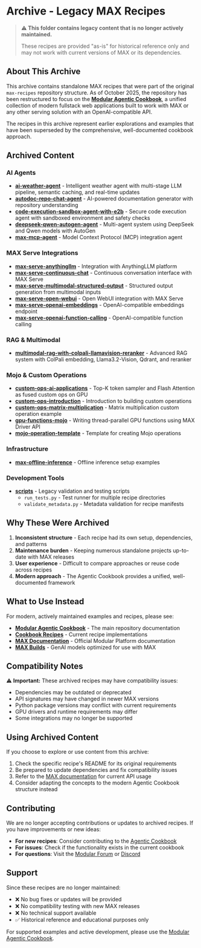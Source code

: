 # Archive - Legacy MAX Recipes

> **⚠️ This folder contains legacy content that is no longer actively maintained.**
>
> These recipes are provided "as-is" for historical reference only and may not work with current versions of MAX or its dependencies.

## About This Archive

This archive contains standalone MAX recipes that were part of the original `max-recipes` repository structure. As of October 2025, the repository has been restructured to focus on the **[Modular Agentic Cookbook](../README.md)**, a unified collection of modern fullstack web applications built to work with MAX or any other serving solution with an OpenAI-compatible API.

The recipes in this archive represent earlier explorations and examples that have been superseded by the comprehensive, well-documented cookbook approach.

## Archived Content

### AI Agents

- **[ai-weather-agent](./ai-weather-agent/)** - Intelligent weather agent with multi-stage LLM pipeline, semantic caching, and real-time updates
- **[autodoc-repo-chat-agent](./autodoc-repo-chat-agent/)** - AI-powered documentation generator with repository understanding
- **[code-execution-sandbox-agent-with-e2b](./code-execution-sandbox-agent-with-e2b/)** - Secure code execution agent with sandboxed environment and safety checks
- **[deepseek-qwen-autogen-agent](./deepseek-qwen-autogen-agent/)** - Multi-agent system using DeepSeek and Qwen models with AutoGen
- **[max-mcp-agent](./max-mcp-agent/)** - Model Context Protocol (MCP) integration agent

### MAX Serve Integrations

- **[max-serve-anythingllm](./max-serve-anythingllm/)** - Integration with AnythingLLM platform
- **[max-serve-continuous-chat](./max-serve-continuous-chat/)** - Continuous conversation interface with MAX Serve
- **[max-serve-multimodal-structured-output](./max-serve-multimodal-structured-output/)** - Structured output generation from multimodal inputs
- **[max-serve-open-webui](./max-serve-open-webui/)** - Open WebUI integration with MAX Serve
- **[max-serve-openai-embeddings](./max-serve-openai-embeddings/)** - OpenAI-compatible embeddings endpoint
- **[max-serve-openai-function-calling](./max-serve-openai-function-calling/)** - OpenAI-compatible function calling

### RAG & Multimodal

- **[multimodal-rag-with-colpali-llamavision-reranker](./multimodal-rag-with-colpali-llamavision-reranker/)** - Advanced RAG system with ColPali embedding, Llama3.2-Vision, Qdrant, and reranker

### Mojo & Custom Operations

- **[custom-ops-ai-applications](./custom-ops-ai-applications/)** - Top-K token sampler and Flash Attention as fused custom ops on GPU
- **[custom-ops-introduction](./custom-ops-introduction/)** - Introduction to building custom operations
- **[custom-ops-matrix-multiplication](./custom-ops-matrix-multiplication/)** - Matrix multiplication custom operation example
- **[gpu-functions-mojo](./gpu-functions-mojo/)** - Writing thread-parallel GPU functions using MAX Driver API
- **[mojo-operation-template](./mojo-operation-template/)** - Template for creating Mojo operations

### Infrastructure

- **[max-offline-inference](./max-offline-inference/)** - Offline inference setup examples

### Development Tools

- **[scripts](./scripts/)** - Legacy validation and testing scripts
  - `run_tests.py` - Test runner for multiple recipe directories
  - `validate_metadata.py` - Metadata validation for recipe manifests

## Why These Were Archived

1. **Inconsistent structure** - Each recipe had its own setup, dependencies, and patterns
2. **Maintenance burden** - Keeping numerous standalone projects up-to-date with MAX releases
3. **User experience** - Difficult to compare approaches or reuse code across recipes
4. **Modern approach** - The Agentic Cookbook provides a unified, well-documented framework

## What to Use Instead

For modern, actively maintained examples and recipes, please see:

- **[Modular Agentic Cookbook](../README.md)** - The main repository documentation
- **[Cookbook Recipes](../packages/recipes/)** - Current recipe implementations
- **[MAX Documentation](https://docs.modular.com/max/)** - Official Modular Platform documentation
- **[MAX Builds](https://builds.modular.com/)** - GenAI models optimized for use with MAX

## Compatibility Notes

⚠️ **Important:** These archived recipes may have compatibility issues:

- Dependencies may be outdated or deprecated
- API signatures may have changed in newer MAX versions
- Python package versions may conflict with current requirements
- GPU drivers and runtime requirements may differ
- Some integrations may no longer be supported

## Using Archived Content

If you choose to explore or use content from this archive:

1. Check the specific recipe's README for its original requirements
2. Be prepared to update dependencies and fix compatibility issues
3. Refer to the [MAX documentation](https://docs.modular.com/max/) for current API usage
4. Consider adapting the concepts to the modern Agentic Cookbook structure instead

## Contributing

We are no longer accepting contributions or updates to archived recipes. If you have improvements or new ideas:

- **For new recipes**: Consider contributing to the [Agentic Cookbook](../packages/recipes/)
- **For issues**: Check if the functionality exists in the current cookbook
- **For questions**: Visit the [Modular Forum](https://forum.modular.com/) or [Discord](https://discord.gg/modular)

## Support

Since these recipes are no longer maintained:

- ❌ No bug fixes or updates will be provided
- ❌ No compatibility testing with new MAX releases
- ❌ No technical support available
- ✅ Historical reference and educational purposes only

For supported examples and active development, please use the [Modular Agentic Cookbook](../README.md).
